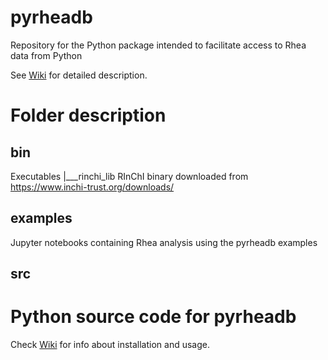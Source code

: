 # pyrheadb
Repository for the Python package intended to facilitate access to Rhea data from Python

See [Wiki](https://github.com/sib-swiss/pyrheadb/wiki) for detailed description.

# Folder description
## bin
Executables
|___rinchi_lib
    RInChI binary downloaded from https://www.inchi-trust.org/downloads/

## examples
Jupyter notebooks containing Rhea analysis using the pyrheadb examples

## src
Python source code for pyrheadb
=======

Check [Wiki](https://github.com/sib-swiss/pyrheadb/wiki) for info about installation and usage.

